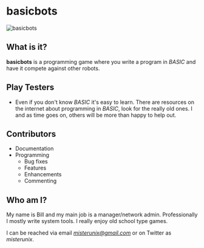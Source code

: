 # **basicbots**

![basicbots](images/baiscbots-logo-512x512.png)

## What is it?
**basicbots** is a programming game where you write a program in *BASIC* and have it compete against other robots.

## Play Testers
- Even if you don't know *BASIC* it's easy to learn. There are resources on the internet about programming in *BASIC*, look for the really old ones. I and as time goes on, others will be more than happy to help out.

## Contributors
- Documentation
- Programming
  - Bug fixes
  - Features
  - Enhancements
  - Commenting
 
## Who am I?
My name is Bill and my main job is a manager/network admin. Professionally I mostly write system tools. I really enjoy old school type games. 

I can be reached via email *misterunix@gmail.com* or on Twitter as *misterunix*. 
